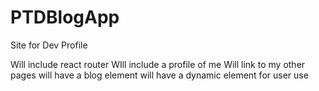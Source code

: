 # PTDBlogApp
Site for Dev Profile

Will include react router
WIll include a profile of me
Will link to my other pages
will have a blog element
will have a dynamic element for user use